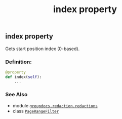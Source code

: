 ﻿---
title: index property
second_title: GroupDocs.Redaction for Python via .NET API References
description: 
type: docs
weight: 40
url: /groupdocs.redaction.redactions/pagerangefilter/index/
is_root: false
---

## index property


Gets start position index (0-based).
### Definition:
```python
@property
def index(self):
    ...
```

### See Also
* module [`groupdocs.redaction.redactions`](../../)
* class [`PageRangeFilter`](/redaction/python-net/groupdocs.redaction.redactions/pagerangefilter)
